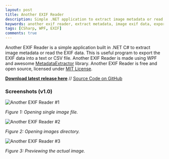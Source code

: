 ```yaml
---
layout: post
title: Another EXIF Reader
description: Simple .NET application to extract image metadata or read the EXIF data.
keywords: another exif reader, extract metadata, image exif data, export exif data, image preview
tags: [CSharp, WPF, EXIF]
comments: true
---
```


Another EXIF Reader is a simple application built in .NET C# to extract image metadata or read the EXIF data. This is useful program to export the EXIF data into a text or CSV file. Another EXIF Reader is made using WPF and awesome [MetadataExtractor](https://github.com/drewnoakes/metadata-extractor-dotnet) library. Another EXIF Reader is free and open source, licensed under [MIT License](https://github.com/heiswayi/another-exif-reader/blob/master/LICENSE.md).

[**Download latest release here**](https://github.com/heiswayi/another-exif-reader/releases) // [Source Code on GitHub](https://github.com/heiswayi/another-exif-reader)

### Screenshots (v1.0)

![Another EXIF Reader #1](http://i.imgur.com/lJAzRjk.png)

_Figure 1: Opening single image file._

![Another EXIF Reader #2](http://i.imgur.com/D3wS4p1.png)

_Figure 2: Opening images directory._

![Another EXIF Reader #3](http://i.imgur.com/LvohNmr.png)

_Figure 3: Previewing the actual image._
